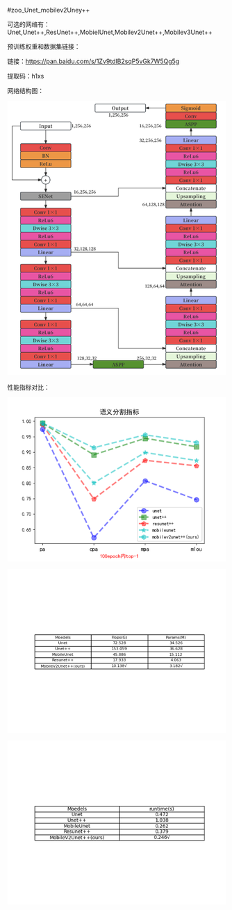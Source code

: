 #zoo_Unet_mobilev2Uney++

可选的网络有：Unet,Unet++,ResUnet++,MobielUnet,Mobilev2Unet++,Mobilev3Unet++

预训练权重和数据集链接：

链接：https://pan.baidu.com/s/1Zv9tdlB2sqP5vGk7W5Qg5g 

提取码：h1xs

网络结构图：

<p align="center">
<img src="5.png">
</p>


性能指标对比：

<p align="center">
<img src="1.png">
</p>

<p align="center">
<img src="2.png">
</p>

<p align="center">
<img src="3.png">
</p>

